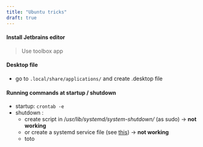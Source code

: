 ```yaml
---
title: "Ubuntu tricks"
draft: true
---
```


####  Install Jetbrains editor
> Use toolbox app

#### Desktop file

- go to `.local/share/applications/` and create .desktop file



#### Running commands at startup / shutdown

- startup: `crontab -e`
- shutdown : 
  - create script in /*usr/lib/systemd/system-shutdown/* (as sudo) -> **not working**
  - or create a systemd service file (see [this](https://unix.stackexchange.com/questions/39226/how-to-run-a-script-with-systemd-right-before-shutdown)) -> **not working**
  - toto

